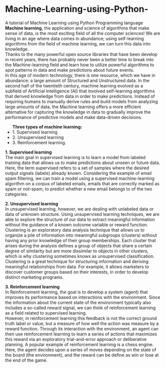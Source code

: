 # Machine-Learning-using-Python-
A tutorial of Machine Learning using Python Programming language
<b>Machine learning</b>, the application and science of algorithms that make sense of data, is the most exciting field of all the computer sciences! We are living in an age where data comes in abundance; using self-learning algorithms from the field of machine learning, we can turn this data into knowledge. 
<br/>
Thanks to the many powerful open source libraries that have been develop in recent years, there has probably never been a better time to break into the Machine-learning field and learn how to utilize powerful algorithms to spot patterns in data and make predictions about
future events.
<br/>
In this age of modern technology, there is one resource, which we have in abundance: a large amount of Structured and Unstructured data. In the second half of the twentieth century, machine learning evolved as a subfield of Artificial Intelligence (AI) that involved self-learning algorithms that derived knowledge from data in order to make predictions. Instead of requiring humans to manually derive rules and build models from analyzing large amounts of data, the Machine learning offers a more efficient alternative for capturing the knowledge in data to gradually improve the performance of predictive models and make data-driven decisions.

<ul> 
   <b>Three types of machine learning:</b> 
      <li>  1. Supervised learning  </li>
      <li>  2. Unsupervised learning  </li>
      <li>  3. Reinforcement learning. </li>
</ul>

<b>1. Supervised learning </b>
<br/>
The main goal in supervised learning is to learn a model from labeled training data that allows us to make predictions about unseen or future data. Here, the term supervised refers to a set of samples where the desired output signals (labels) already known. Considering the example of email spam filtering, we can train a model using a supervised machine-learning algorithm on a corpus of labeled emails, emails that are correctly marked as spam or not-spam, to predict whether a new email belongs to of the two categories. 
<br/>

<b>2. Unsupervised learning </b>
<br/>
In unsupervised learning, however, we are dealing with unlabeled data or data of unknown structure. Using unsupervised learning techniques, we are able to explore the structure of our data to extract meaningful information without the guidance of a known outcome variable or reward function. 
<br/>Clustering is an exploratory data analysis technique that allows us to organize a pile of information into meaningful subgroups (clusters) without having any prior knowledge of their group memberships. Each cluster that arises during the analysis defines a group of objects that share a certain degree of similarity but are more dissimilar to objects in other clusters, which is why clustering sometimes knows as unsupervised classification. 
<br/>
Clustering is a great technique for structuring information and deriving meaningful relationships from data. For example, it allows marketers to discover customer groups based on their interests, in order to develop distinct marketing programs.
<br/>

<b>3. Reinforcement learning </b>
<br/>
In Reinforcement learning, the goal is to develop a system (agent) that improves its performance based on interactions with the environment. Since the information about the current state of the environment typically also includes a so-called reward signal, we can think of reinforcement learning as a field related to supervised learning. 
<br/>
However, in reinforcement learning this feedback is not the correct ground truth label or value, but a measure of how well the action was measure by a reward function. Through its interaction with the environment, an agent can then use reinforcement learning to learn a series of actions that maximizes this reward via an exploratory trial-and-error approach or deliberative planning. A popular example of reinforcement learning is a chess engine. Here, the agent decides upon a series of moves depending on the state of the board (the environment), and the reward can be define as win or lose at the end of the game.

